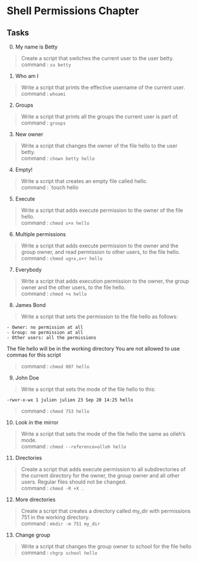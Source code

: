 # Shell Permissions Chapter

## Tasks

0. My name is Betty

> Create a script that switches the current user to the user betty.<br>
> command : `su betty`

1. Who am I

> Write a script that prints the effective username of the current user.<br>
> command : `whoami`

2. Groups

> Write a script that prints all the groups the current user is part of.<br>
> command : `groups`

3. New owner

> Write a script that changes the owner of the file hello to the user betty.<br>
> command : `chown betty hello`

4. Empty!

> Write a script that creates an empty file called hello.<br>
> command : `touch hello

5. Execute

> Write a script that adds execute permission to the owner of the file hello.<br>
> command : `chmod u+x hello`

6. Multiple permissions

> Write a script that adds execute permission to the owner and the group owner, and read permission to other users, to the file hello.<br>
> command : `chmod ug+x,o+r hello`

7. Everybody

> Write a script that adds execution permission to the owner, the group owner and the other users, to the file hello. <br>
> command : `chmod +x hello`

8. James Bond

> Write a script that sets the permission to the file hello as follows:

    - Owner: no permission at all
    - Group: no permission at all
    - Other users: all the permissions

The file hello will be in the working directory You are not allowed to use commas for this script

> command : `chmod 007 hello`

9. John Doe

> Write a script that sets the mode of the file hello to this:

    -rwxr-x-wx 1 julien julien 23 Sep 20 14:25 hello

> command : `chmod 753 hello`

10. Look in the mirror

> Write a script that sets the mode of the file hello the same as olleh’s mode.<br>
> command : `chmod --reference=olleh hello`

11. Directories

> Create a script that adds execute permission to all subdirectories of the current directory for the owner, the group owner and all other users. Regular files should not be changed.<br>
> command : `chmod -R +X .`

12. More directories

> Create a script that creates a directory called my_dir with permissions 751 in the working directory.<br>
> command : `mkdir -m 751 my_dir`

13. Change group

> Write a script that changes the group owner to school for the file hello<br>
> command : `chgrp school hello`
